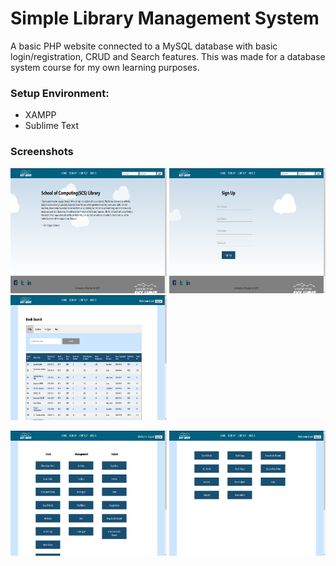 # Simple Library Management System

A basic PHP website connected to a MySQL database with basic login/registration, CRUD and Search features. This was made for a database system course for my own learning purposes. 

### Setup Environment:
- XAMPP
- Sublime Text

### Screenshots
<p float="left">
  <img src="/Simple_Library_Management_System/screenshots/index.png" width="250" height="200" />
  <img src="/Simple_Library_Management_System/screenshots/signup.png" width="250" height="200" />
  <img src="/Simple_Library_Management_System/screenshots/search_view.png" width="250" height="200" />
</p>
<p float="left">
  <img src="/Simple_Library_Management_System/screenshots/admin_view.png" width="250" height="200" />
  <img src="/Simple_Library_Management_System/screenshots/user_home.png" width="250" height="200" />
</p>

